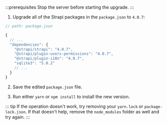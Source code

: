 :::prerequisites
Stop the server before starting the upgrade. 
:::

1. Upgrade all of the Strapi packages in the `package.json` to `4.0.7`:

```jsx
// path: package.json

{
  // ...
  "dependencies": {
    "@strapi/strapi": "4.0.7",
    "@strapi/plugin-users-permissions": "4.0.7",
    "@strapi/plugin-i18n": "4.0.7",
    "sqlite3": "5.0.2"
    // ...
  }
}

```

2. Save the edited `package.json` file.

3. Run either `yarn` or `npm install` to install the new version.

::: tip
If the operation doesn't work, try removing your `yarn.lock` or `package-lock.json`. If that doesn't help, remove the `node_modules` folder as well and try again.
:::